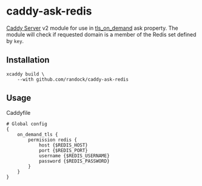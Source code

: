 # caddy-ask-redis

[Caddy Server](https://caddyserver.com/) v2 module for use in [tls_on_demand](https://caddyserver.com/docs/automatic-https#on-demand-tls) ask property.
The module will check if requested domain is a member of the Redis set defined by `key`.

## Installation
```
xcaddy build \
    --with github.com/randock/caddy-ask-redis
```

## Usage
Caddyfile
```
# Global config
{
   	on_demand_tls {
		permission redis {
            host {$REDIS_HOST}
            port {$REDIS_PORT}
            username {$REDIS_USERNAME}
            password {$REDIS_PASSWORD}
        }
	}
}
```
